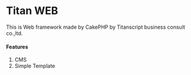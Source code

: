 # Titan WEB #
This is Web framework made by CakePHP
by Titanscript business consult co.,ltd.

#### Features
1. CMS
2. Simple Template